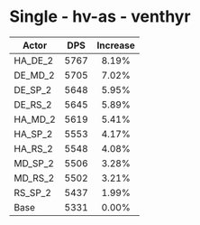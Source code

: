 # Single - hv-as - venthyr
| Actor | DPS | Increase |
|---|:---:|:---:|
|HA_DE_2|5767|8.19%|
|DE_MD_2|5705|7.02%|
|DE_SP_2|5648|5.95%|
|DE_RS_2|5645|5.89%|
|HA_MD_2|5619|5.41%|
|HA_SP_2|5553|4.17%|
|HA_RS_2|5548|4.08%|
|MD_SP_2|5506|3.28%|
|MD_RS_2|5502|3.21%|
|RS_SP_2|5437|1.99%|
|Base|5331|0.00%|
